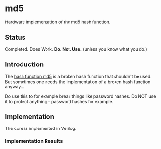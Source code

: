 # md5
Hardware implementation of the md5 hash function.

## Status
Completed. Does Work. **Do. Not. Use.** (unless you know what you do.)


## Introduction
The [hash function md5](https://en.wikipedia.org/wiki/MD5) is a broken
hash function that shouldn't be used. But sometimes one needs the
implementation of a broken hash function anyway...

Do use this to for example break things like password hashes. Do NOT use
it to protect anything - password hashes for example.


## Implementation
The core is implemented in Verilog.


### Implementation Results
